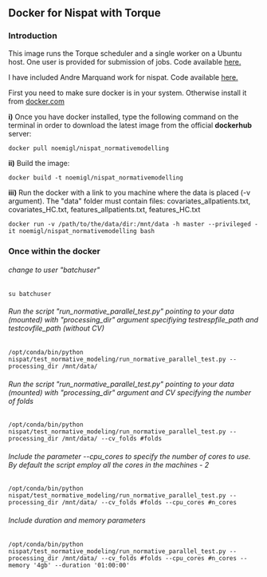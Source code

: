 ## Docker for Nispat with Torque

### Introduction

This image runs the Torque scheduler and a single worker on a Ubuntu host. One user is provided for submission of jobs. Code available [here.](https://github.com/neilav/docker-torque)

I have included Andre Marquand work for nispat. Code available [here.](https://github.com/amarquand/nispat)

First you need to make sure docker is in your system. Otherwise install it from [docker.com](https://docs.docker.com/get-docker/)
 
**i)** Once you have docker installed, type the following command on the terminal in order to download the latest image from the official **dockerhub** server:

```
docker pull noemigl/nispat_normativemodelling
```
**ii)** Build the image:

```
docker build -t noemigl/nispat_normativemodelling
```


**iii)** Run the docker with a link to you machine where the data is placed (-v argument). The "data" folder must contain files: covariates_allpatients.txt, covariates_HC.txt, features_allpatients.txt, features_HC.txt

```
docker run -v /path/to/the/data/dir:/mnt/data -h master --privileged -it noemigl/nispat_normativemodelling bash
```

### Once within the docker
###### change to user "batchuser"
`su batchuser`

###### Run the script "run_normative_parallel_test.py" pointing to your data (mounted) with "processing_dir" argument specifiying testrespfile_path and testcovfile_path (without CV)
`/opt/conda/bin/python nispat/test_normative_modeling/run_normative_parallel_test.py --processing_dir /mnt/data/`

###### Run the script "run_normative_parallel_test.py" pointing to your data (mounted) with "processing_dir" argument and CV specifying the number of folds
`/opt/conda/bin/python nispat/test_normative_modeling/run_normative_parallel_test.py --processing_dir /mnt/data/ --cv_folds #folds`

###### Include the parameter --cpu_cores to specify the number of cores to use. By default the script employ all the cores in the machines - 2

`/opt/conda/bin/python nispat/test_normative_modeling/run_normative_parallel_test.py --processing_dir /mnt/data/ --cv_folds #folds --cpu_cores #n_cores`

###### Include duration and memory parameters 
`/opt/conda/bin/python nispat/test_normative_modeling/run_normative_parallel_test.py --processing_dir /mnt/data/ --cv_folds #folds --cpu_cores #n_cores --memory '4gb' --duration '01:00:00' 
`

